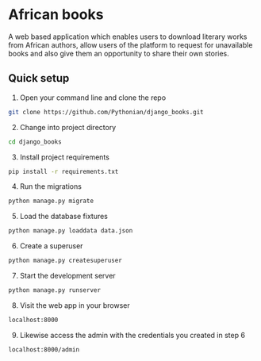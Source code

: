# African books

A web based application which enables users to download literary works from African authors, allow users of the platform to request for unavailable books and also give them an opportunity to share their own stories.

## Quick setup

1. Open your command line and clone the repo
```sh
git clone https://github.com/Pythonian/django_books.git
```

2. Change into project directory
```sh
cd django_books
```

3. Install project requirements
```sh
pip install -r requirements.txt
```

4. Run the migrations
```sh
python manage.py migrate
```

5. Load the database fixtures
```sh
python manage.py loaddata data.json
```

6. Create a superuser
```sh
python manage.py createsuperuser
```

7. Start the development server
```sh
python manage.py runserver
```

8. Visit the web app in your browser
```sh
localhost:8000
```

9. Likewise access the admin with the credentials you created in step 6
```sh
localhost:8000/admin
```
